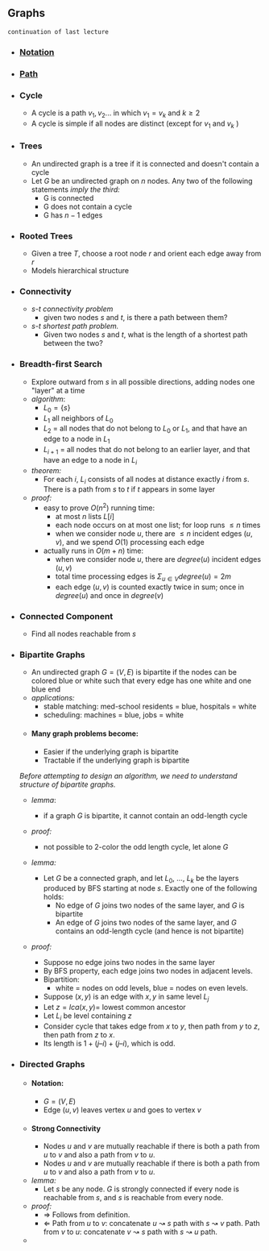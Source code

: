 ## Graphs
    continuation of last lecture
- ### [Notation](ALGO%2009-05-23%20Lecture%204.md)
- ### [Path](ALGO%2009-05-23%20Lecture%204.md)

- ### Cycle
    - A cycle is a path $v_{1},v_{2}...$ in which $v_{1}= v_{k}$ and $k \ge 2$ 
    - A cycle is simple if all nodes are distinct (except for $v_{1}$ and $v_{k}$ )

- ### Trees
    - An undirected graph is a tree if it is connected and doesn't contain a cycle
    - Let $G$ be an undirected graph on $n$ nodes. Any two of the following statements *imply the third:*
        - G is connected
        - G does not contain a cycle
        - G has $n-1$ edges

- ### Rooted Trees
    - Given a tree $T$, choose a root node $r$ and orient each edge away from $r$
    - Models hierarchical structure

- ### Connectivity
    - *s-t connectivity problem*
        - given two nodes $s$ and $t$, is there a path between them?
    - *s-t shortest path problem.*
        -  Given two nodes $s$ and $t$, what is the length of a shortest path between the two?

- ### Breadth-first Search
    - Explore outward from $s$ in all possible directions, adding nodes one "layer" at a time
    - *algorithm*:
        - $L_{0} = \{s\}$ 
        - $L_{1}$ all neighbors of $L_{0}$
        - $L_{2}$ = all nodes that do not belong to $L_{0}$ or $L_{1}$, and that have an edge to a node in $L_1$  
        - $L_{i+1}$ = all nodes that do not belong to an earlier layer, and that have an  edge to a node in $L_{i}$
    - *theorem:*
        - For each $i,$ $L_i$ consists of all nodes at distance exactly $i$ from $s$. There is a path from $s$ to $t$ if $t$ appears in some layer
    - *proof:*
        - easy to prove $O(n^{2})$ running time:
            - at most $n$ lists $L[i]$
            - each node occurs on at most one list; for loop runs $\le n$ times
            - when we consider node $u$, there are $\le n$ incident edges $(u, v)$, and we spend $O(1)$ processing each edge
        - actually runs in $O(m+n)$ time:
            - when we consider node $u,$ there are $degree(u)$ incident edges $(u,v)$
            - total time processing edges is $\Sigma_{u\in V} degree(u) = 2m$
            - each edge $(u,v)$ is counted exactly twice in sum; once in $degree(u)$ and once in $degree(v)$

- ### Connected Component
    - Find all nodes reachable from $s$

- ### Bipartite Graphs
    - An undirected graph $G = (V, E)$ is bipartite if the nodes can be colored blue or white such that every edge has one white and one blue end
    - *applications:*
        - stable matching: med-school residents = blue, hospitals = white
        - scheduling: machines = blue, jobs = white
    - #### Many graph problems become:
        - Easier if the underlying graph is bipartite
        - Tractable if the underlying graph is bipartite

    *Before attempting to design an algorithm, we need to understand structure of bipartite graphs.*
    
    - *lemma*:
        - if a graph $G$ is bipartite, it cannot contain an odd-length cycle
    - *proof:*
        - not possible to 2-color the odd length cycle, let alone $G$

    - *lemma:*
        - Let $G$ be a connected graph, and let $L_0$, …, $L_k$ be the layers produced by BFS starting at node $s$. Exactly one of the following holds:
            - No edge of $G$ joins two nodes of the same layer, and $G$ is bipartite
            - An edge of $G$ joins two nodes of the same layer, and $G$ contains an odd-length cycle (and hence is not bipartite)
    - *proof:*
        - Suppose no edge joins two nodes in the same layer
        - By BFS property, each edge joins two nodes in adjacent levels. 
        - Bipartition: 
            - white = nodes on odd levels, blue = nodes on even levels.
        - Suppose $(x,y)$ is an edge with $x, y$ in same level $L_j$
        - Let $z=lca(x,y) =$ lowest common ancestor
        - Let $L_i$ be level containing $z$
        - Consider cycle that takes edge from $x$ to $y$, then path from $y$ to $z$, then path from $z$ to $x$. 
        - Its length is $1 + (j – i) + (j – i)$, which is odd.

- ### Directed Graphs
    - #### Notation:
        - $G = (V, E)$
        - Edge $(u, v)$ leaves vertex $u$ and goes to vertex $v$
    - #### Strong Connectivity
        - Nodes $u$ and $v$ are mutually reachable if there is both a path from $u$ to $v$ and also a path from $v$ to $u$.
        - Nodes $u$ and $v$ are mutually reachable if there is both a path from $u$ to $v$ and also a path from $v$ to $u$.
    - *lemma:*
        - Let $s$ be any node. $G$ is strongly connected if every node is reachable from $s$, and $s$ is reachable from every node.
    - *proof:*
        - ⇒ Follows from definition. 
        - ⇐ Path from $u$ to $v$: concatenate $u↝s$ path with $s↝v$ path. Path from $v$ to $u$: concatenate $v↝s$ path with $s↝u$ path.
    - 